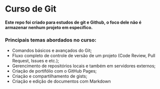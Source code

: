 # Curso de Git

**Este repo foi criado para estudos de git e Github, o foco dele não é armazenar nenhum projeto em específico.**

### Principais temas abordados no curso:

* Comandos básicos e avançados do Git;
* Fluxo completo de controle de versão de um projeto (Code Review, Pull Request, Issues e etc.);
* Gerencimento de repositórios locais e também em servidores externos;
* Criação de portifólio com o GitHub Pages;
* Criação e compartilhamento de gists;
* Criação e edição de documentos com Markdown